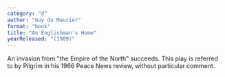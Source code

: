 ```yaml
---
category: "d"
author: "Guy du Maurier"
format: "book"
title: "An Englishman's Home"
yearReleased: "(1909)"
---
```

An invasion from "the Empire of the North" succeeds. This play is referred to by Pilgrim in his 1966 Peace News review, without particular comment.
 
 